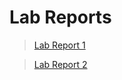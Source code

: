 # Lab Reports


> [Lab Report 1](https://dslee01.github.io/cse15l-lab-reports/lab-report-1-week-2.html)

> [Lab Report 2](https://dslee01.github.io/cse15l-lab-reports/lab-report-2-week-4.html)
